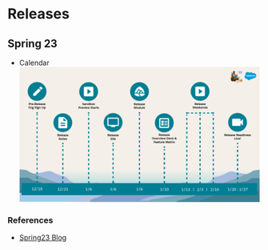 # Releases

## Spring 23

- Calendar
![Release spring 23](./deployments/img/releases/spring23-dates.png)

### References
- [Spring23 Blog](https://www.salesforce.com/blog/key-dates-spring-sandbox-preview/)